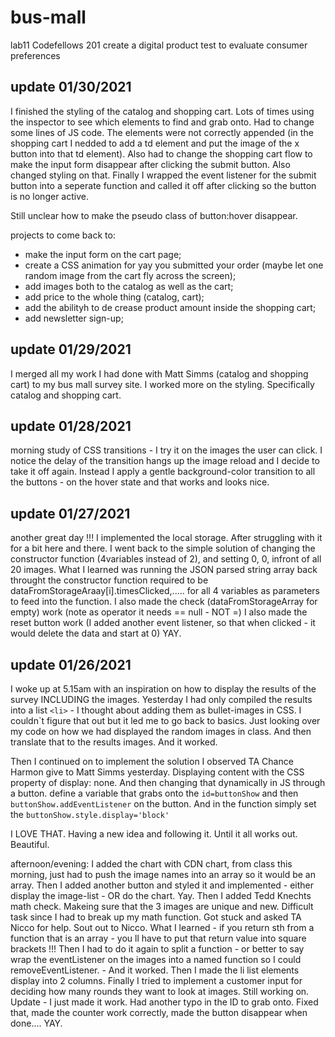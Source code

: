 # bus-mall
lab11 Codefellows 201 create a digital product test to evaluate consumer preferences

## update 01/30/2021
I finished the styling of the catalog and shopping cart. Lots of times using the inspector to see which elements to find and grab onto. Had to change some lines of JS code. The elements were not correctly appended (in the shopping cart I nedded to add a td element and put the image of the x button into that td element). Also had to change the shopping cart flow to make the input form disappear after clicking the submit button. Also changed styling on that. Finally I wrapped the event listener for the submit button into a seperate function and called it off after clicking so the button is no longer active.

Still unclear how to make the pseudo class of button:hover disappear.

projects to come back to:
+ make the input form on the cart page;
+ create a CSS animation for yay you submitted your order (maybe let one random image from the cart fly across the screen);
+ add images both to the catalog as well as the cart;
+ add price to the whole thing (catalog, cart);
+ add the abilityh to de crease product amount inside the shopping cart;
+ add newsletter sign-up;



## update 01/29/2021
I merged all my work I had done with Matt Simms (catalog and shopping cart) to my bus mall survey site. I worked more on the styling. Specifically catalog and shopping cart.


## update 01/28/2021
morning study of CSS transitions - I try it on the images the user can click. I notice the delay of the transition hangs up the image reload and I decide to take it off again. Instead I apply a gentle background-color transition to all the buttons - on the hover state and that works and looks nice.


## update 01/27/2021
another great day !!! I implemented the local storage. After struggling with it for a bit here and there. I went back to the simple solution of changing the constructor function (4variables instead of 2), and setting 0, 0, infront of all 20 images.
What I learned was running the JSON parsed string array back throught the constructor function required to be dataFromStorageAraay[i].timesClicked,..... for all 4 variables as parameters to feed into the function.
I also made the check (dataFromStorageArray for empty) work (note as operator it needs == null - NOT =)
I also made the reset button work (I added another event listener, so that when clicked - it would delete the data and start at 0) YAY.


## update 01/26/2021
I woke up at 5.15am with an inspiration on how to display the results of the survey INCLUDING the images. Yesterday I had only compiled the results into a list `<li>` - I thought about adding them as bullet-images in CSS. I couldn`t figure that out but it led me to go back to basics. Just looking over my code on how we had displayed the random images in class. And then translate that to the results images. And it worked.

Then I continued on to implement the solution I observed TA Chance Harmon give to Matt Simms yesterday. Displaying content with the CSS property of display: none. And then changing that dynamically in JS through a button. define a variable that grabs onto the `id=buttonShow` and then `buttonShow.addEventListener` on the button. And in the function simply set the `buttonShow.style.display='block'`

I LOVE THAT. Having a new idea and following it. Until it all works out. Beautiful.

afternoon/evening: I added the chart with CDN chart, from class this morning, just had to push the image names into an array so it would be an array.
Then I added another button and styled it and implemented - either display the image-list - OR do the chart. Yay.
Then I added Tedd Knechts math check. Makeing sure that the 3 images are unique and new. Difficult task since I had to break up my math function. Got stuck and asked TA Nicco for help. Sout out to Nicco. What I learned - if you return sth from a function that is an array - you ll have to put that return value into square brackets !!!
Then I had to do it again to split a function - or better to say wrap the eventListener on the images into a named function so I could removeEventListener. - And it worked.
Then I made the li list elements display into 2 columns.
Finally I tried to implement a customer input for deciding how many rounds they want to look at images. Still working on.
Update - I just made it work. Had another typo in the ID to grab onto. Fixed that, made the counter work correctly, made the button disappear when done.... YAY.

